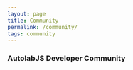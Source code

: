 ```yaml
---
layout: page
title: Community
permalink: /community/
tags: community
---
```


### AutolabJS Developer Community ###


